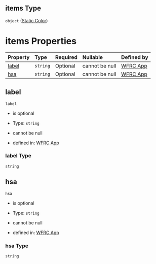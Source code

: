 ## items Type

`object` ([Static Color](config-properties-map-infos-map-info-properties-filter-properties-checkboxes-checkbox-properties-staticcolors-static-color.md))

# items Properties

| Property        | Type     | Required | Nullable       | Defined by                                                                                                                                                                                                                                                                                                                                                                |
| :-------------- | :------- | :------- | :------------- | :------------------------------------------------------------------------------------------------------------------------------------------------------------------------------------------------------------------------------------------------------------------------------------------------------------------------------------------------------------------------ |
| [label](#label) | `string` | Optional | cannot be null | [WFRC App](config-properties-map-infos-map-info-properties-filter-properties-checkboxes-checkbox-properties-staticcolors-static-color-properties-label.md "https://wfrc.org/wasatch-choice-map/config.schema.json#/properties/mapInfos/additionalProperties/properties/filter/properties/checkboxes/additionalProperties/properties/staticColors/items/properties/label") |
| [hsa](#hsa)     | `string` | Optional | cannot be null | [WFRC App](config-properties-map-infos-map-info-properties-filter-properties-checkboxes-checkbox-properties-staticcolors-static-color-properties-hsa.md "https://wfrc.org/wasatch-choice-map/config.schema.json#/properties/mapInfos/additionalProperties/properties/filter/properties/checkboxes/additionalProperties/properties/staticColors/items/properties/hsa")     |

## label



`label`

*   is optional

*   Type: `string`

*   cannot be null

*   defined in: [WFRC App](config-properties-map-infos-map-info-properties-filter-properties-checkboxes-checkbox-properties-staticcolors-static-color-properties-label.md "https://wfrc.org/wasatch-choice-map/config.schema.json#/properties/mapInfos/additionalProperties/properties/filter/properties/checkboxes/additionalProperties/properties/staticColors/items/properties/label")

### label Type

`string`

## hsa



`hsa`

*   is optional

*   Type: `string`

*   cannot be null

*   defined in: [WFRC App](config-properties-map-infos-map-info-properties-filter-properties-checkboxes-checkbox-properties-staticcolors-static-color-properties-hsa.md "https://wfrc.org/wasatch-choice-map/config.schema.json#/properties/mapInfos/additionalProperties/properties/filter/properties/checkboxes/additionalProperties/properties/staticColors/items/properties/hsa")

### hsa Type

`string`
